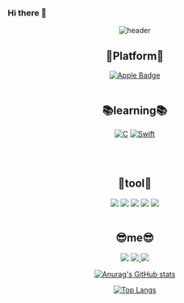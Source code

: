 ### Hi there 👋
<div align=center>
  
![header](https://capsule-render.vercel.app/api?type=wave&color=gradient&height=300&section=header&text=Reswo._.🔥&fontSize=70)
    
<div align=center>
  
 ## 📱Platform📱
[![Apple Badge](https://img.shields.io/badge/IOS-000000?&style=flat-square&logo=Apple&logoColor=white)](github.com/HongSJae/todolist)
 <br><br>
  ## 📚learning📚
[![C](https://img.shields.io/badge/C-A8B9CC?style=flat-square&logo=C&logoColor=white)](github.com/HongSJae/todolist)
[![Swift](https://img.shields.io/badge/Swift-F05138?style=flat-square&logo=Swift&logoColor=white)](github.com/HongSJae/todolist)
<!--[![Python](https://img.shields.io/badge/Python-3776AB?style=flat-square&logo=Python&logoColor=white)](github.com/HongSJae/todolist)-->
<br><br>
  
## 🔨tool🔨
  <img src="https://img.shields.io/badge/Xcode-147EFB?style=flat-square&logo=Xcode&logoColor=white"/>
  <img src="https://img.shields.io/badge/Notion-000000?style=flat-square&logo=Notion&logoColor=white"/>
  <img src="https://img.shields.io/badge/GitKraken-179287?style=flat-square&logo=GitKraken&logoColor=white"/>
  <img src="https://img.shields.io/badge/GitHub-181717?style/badge&logo=GitHub&logoColor=white">
  <img src="https://img.shields.io/badge/Visual Stdio-5C2D91?style/badge&logo=Visual-Studio&logoColor=white">
  <br><br>
  
## 😎me😎
<a href="https://mail.google.com/mail/u/0/#inbox" target="_blank"><img src="https://img.shields.io/badge/gtw030488@gmail.com-EA4335?style/badge&logo=Gmail&logoColor=white"></a>
<a href="https://www.instagram.com/hsj._.06/" target="_blank"><img src="https://img.shields.io/badge/Instagram-E4405F?style/badge&logo=Instagram&logoColor=white">
<a href="https://velog.io/@gtw030488" target="_blank"><img src="https://img.shields.io/badge/Velog-20C997?style/badge&logo=Velog&logoColor=white">
  
  
<div align=center>
  
![Anurag's GitHub stats](https://github-readme-stats.vercel.app/api?username=HongSJae&show_icons=true&theme=buefy)

  <div align=center>
    
[![Top Langs](https://github-readme-stats.vercel.app/api/top-langs/?username=HongSJae&layout=compact)](https://github.com/anuraghazra/github-readme-stats)
    
